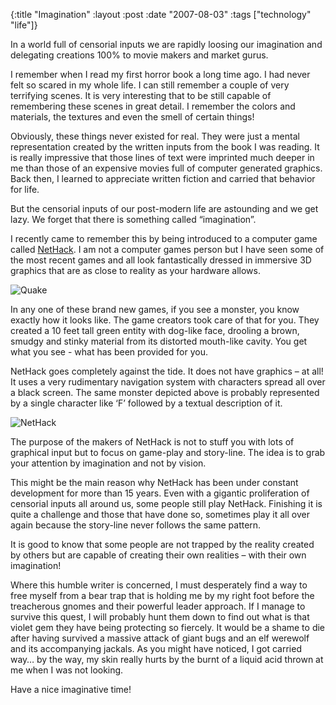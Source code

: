 {:title  "Imagination"
 :layout :post
 :date   "2007-08-03"
 :tags   ["technology" "life"]}

In a world full of censorial inputs we are rapidly loosing our imagination and delegating creations 100% to movie makers and market gurus.

I remember when I read my first horror book a long time ago. I had never felt so scared in my whole life. I can still remember a couple of very terrifying scenes. It is very interesting that to be still capable of remembering these scenes in great detail. I remember the colors and materials, the textures and even the smell of certain things!

Obviously, these things never existed for real. They were just a mental representation created by the written inputs from the book I was reading. It is really impressive that those lines of text were imprinted much deeper in me than those of an expensive movies full of computer generated graphics. Back then, I learned to appreciate written fiction and carried that behavior for life.

But the censorial inputs of our post-modern life are astounding and we get lazy. We forget that there is something called “imagination”.

I recently came to remember this by being introduced to a computer game called [NetHack](http://www.nethack.org/). I am not a computer games person but I have seen some of the most recent games and all look fantastically dressed in immersive 3D graphics that are as close to reality as your hardware allows. 

![Quake](icon_quake_big.jpg)

In any one of these brand new games, if you see a monster, you know exactly how it looks like. The game creators took care of that for you. They created a 10 feet tall green entity with dog-like face, drooling a brown, smudgy and stinky material from its distorted mouth-like cavity. You get what you see - what has been provided for you.

NetHack goes completely against the tide. It does not have graphics – at all! It uses a very rudimentary navigation system with characters spread all over a black screen. The same monster depicted above is probably represented by a single character like ‘F’ followed by a textual description of it. 

![NetHack](gnomishbig.gif)

The purpose of the makers of NetHack is not to stuff you with lots of graphical input but to focus on game-play and story-line. The idea is to grab your attention by imagination and not by vision.

This might be the main reason why NetHack has been under constant development for more than 15 years. Even with a gigantic proliferation of censorial inputs all around us, some people still play NetHack. Finishing it is quite a challenge and those that have done so, sometimes play it all over again because the story-line never follows the same pattern.

It is good to know that some people are not trapped by the reality created by others but are capable of creating their own realities – with their own imagination!

Where this humble writer is concerned, I must desperately find a way to free myself from a bear trap that is holding me  by my right foot before the treacherous gnomes and their powerful leader approach. If I manage to survive this quest, I will probably hunt them down to find out what is that violet gem they have being protecting so fiercely. It would be a shame to die after having survived a massive attack of giant bugs and an elf werewolf and its accompanying jackals. As you might have noticed, I got carried way… by the way, my skin really hurts by the burnt of a liquid acid thrown at me when I was not looking.

Have a nice imaginative time!
